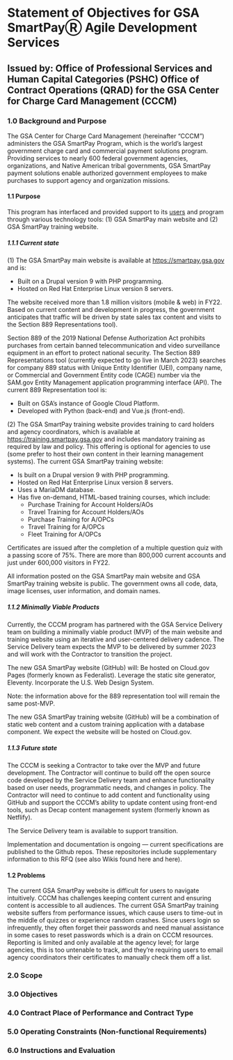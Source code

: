 # Statement of Objectives for GSA SmartPayⓇ Agile Development Services

## Issued by: Office of Professional Services and Human Capital Categories (PSHC) Office of Contract Operations (QRAD) for the GSA Center for Charge Card Management (CCCM)

### 1.0 Background and Purpose

The GSA Center for Charge Card Management (hereinafter “CCCM”) administers the GSA SmartPay Program, which  is the world’s largest government charge card and commercial payment solutions program. Providing services to nearly 600 federal government agencies, organizations, and Native American tribal governments, GSA SmartPay payment solutions enable authorized government employees to make purchases to support agency and organization missions.

#### 1.1	Purpose
This program has interfaced and provided support to its [users](https://github.com/GSA/smartpay-website/wiki/GSA-SmartPay%C2%AE-%7C-User-Types) and program through various technology tools: (1) GSA SmartPay main website and (2) GSA SmartPay training website.
##### 1.1.1 Current state
(1) The GSA SmartPay main website is available at https://smartpay.gsa.gov and is:
- Built on a Drupal version 9 with PHP programming.
- Hosted on Red Hat Enterprise Linux version 8 servers.

The website received more than 1.8 million visitors (mobile & web) in FY22. Based on current content and development in progress, the government anticipates that traffic will be driven by state sales tax content and visits to the Section 889 Representations tool).

Section 889 of the 2019 National Defense Authorization Act prohibits purchases from certain banned telecommunication and video surveillance equipment in an effort to protect national security. The Section 889 Representations tool (currently expected to go live in March 2023) searches for company 889 status with Unique Entity Identifier (UEI), company name, or Commercial and Government Entity code (CAGE) number via the SAM.gov Entity Management application programming interface (API). The current 889 Representation tool is:
- Built on GSA’s instance of Google Cloud Platform.
- Developed with Python (back-end) and Vue.js (front-end). 

(2) The GSA SmartPay training website provides training to card holders and agency coordinators, which is available at https://training.smartpay.gsa.gov and includes mandatory training as required by law and policy. This offering is optional for agencies to use (some prefer to host their own content in their learning management systems). The current GSA SmartPay training website:
- Is built on a Drupal version 9 with PHP programming.
- Hosted on Red Hat Enterprise Linux version 8 servers.
- Uses a MariaDM database.
- Has five on-demand, HTML-based training courses, which include:
  - Purchase Training for Account Holders/AOs
  - Travel Training for Account Holders/AOs
  - Purchase Training for A/OPCs
  - Travel Training for A/OPCs
  - Fleet Training for A/OPCs

Certificates are issued after the completion of a multiple question quiz with a passing score of 75%. There are more than 800,000 current accounts and just under 600,000 visitors in FY22.

All information posted on the GSA SmartPay main website and GSA SmartPay training website is public. The government owns all code, data, image licenses, user information, and domain names.

##### 1.1.2 Minimally Viable Products

Currently, the CCCM program has partnered with the GSA Service Delivery team on building a minimally viable product (MVP) of the main website and training website using an iterative and user-centered delivery cadence. The Service Delivery team expects the MVP to be delivered by summer 2023 and will work with the Contractor to transition the project. 

The new GSA SmartPay website (GitHub) will:
Be hosted on Cloud.gov Pages (formerly known as Federalist).
Leverage the static site generator, Eleventy.
Incorporate the U.S. Web Design System. 

Note: the information above for the 889 representation tool will remain the same post-MVP. 

The new GSA SmartPay training website (GitHub) will be a combination of static web content and a custom training application with a database component. We expect the website will be hosted on Cloud.gov. 

##### 1.1.3 Future state

The CCCM is seeking a Contractor to take over the MVP and future development. The Contractor will continue to build off the open source code developed by the Service Delivery team and enhance functionality based on user needs, programmatic needs, and changes in policy. The Contractor will need to continue to add content and functionality using GitHub and support the CCCM’s ability to update content using front-end tools, such as Decap content management system (formerly known as Netflify). 

The Service Delivery team is available to support transition. 

Implementation and documentation is ongoing — current specifications are published to the Github repos. These repositories include supplementary information to this RFQ (see also Wikis found here and here).


#### 1.2	Problems

The current GSA SmartPay website is difficult for users to navigate intuitively. CCCM has challenges keeping content current and ensuring content is accessible to all audiences. 
The current GSA SmartPay training website suffers from performance issues, which cause users to time-out in the middle of quizzes or experience random crashes. Since users login so infrequently, they often forget their passwords and need manual assistance in some cases to reset passwords which is a drain on CCCM resources. Reporting is limited and only available at the agency level; for large agencies, this is too untenable to track, and they’re requiring users to email agency coordinators their certificates to manually check them off a list. 


### 2.0 Scope
### 3.0 Objectives
### 4.0 Contract Place of Performance and Contract Type
### 5.0 Operating Constraints (Non-functional Requirements)
### 6.0 Instructions and Evaluation
